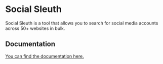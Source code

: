 # Social Sleuth
Social Sleuth is a tool that allows you to search for social media accounts across 50+ websites in bulk.

## Documentation
[You can find the documentation here.](https://github.com/OfficialB/sleuth/tree/main/docs)